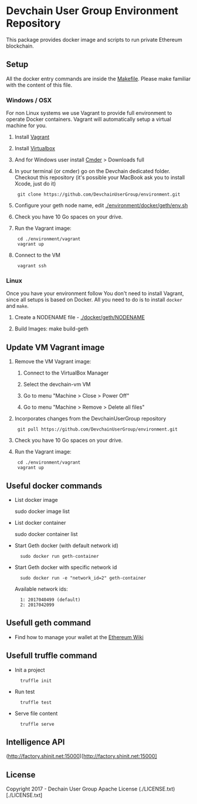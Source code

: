 
# Devchain User Group Environment Repository

This package provides docker image and scripts to run private Ethereum blockchain.

## Setup

All the docker entry commands are inside the [Makefile](https://github.com/DevchainUserGroup/environment/docker/Makefile). Please make familiar with the content of this file.

### Windows / OSX

For non Linux systems we use Vagrant to provide  full environment to operate Docker containers.
Vagrant will automatically setup a virtual machine for you.

1. Install [Vagrant](https://www.vagrantup.com/downloads)
1. Install [Virtualbox](https://www.virtualbox.org/wiki/Downloads)
1. And for Windows user install [Cmder](http://cmder.net/) > Downloads full

1. In your terminal (or cmder) go on the Devchain dedicated folder. Checkout this repository (it's possible your MacBook ask you to install Xcode, just do it)
		
		git clone https://github.com/DevchainUserGroup/environment.git

1. Configure your geth node name, edit [./environment/docker/geth/env.sh](./docker/geth/env.sh)

1. Check you have 10 Go spaces on your drive.

1. Run the Vagrant image:

		cd ./environment/vagrant
		vagrant up

1. Connect to the VM

		vagrant ssh



### Linux

Once you have your environment follow
You don't need to install Vagrant, since all setups is based on Docker. All you need to do is to install `docker` and `make`.

1. Create a NODENAME file - [./docker/geth/NODENAME](./docker/geth/NODENAME)

2. Build Images:
		make build-geth

## Update VM Vagrant image

1. Remove the VM Vagrant image:

    1. Connect to the VirtualBox Manager

    1. Select the devchain-vm VM

    1. Go to menu "Machine > Close > Power Off"

    1. Go to menu "Machine > Remove > Delete all files"


1. Incorporates changes from the DevchainUserGroup repository

		git pull https://github.com/DevchainUserGroup/environment.git

1. Check you have 10 Go spaces on your drive.

1. Run the Vagrant image:

		cd ./environment/vagrant
		vagrant up

## Useful docker commands

+ List docker image

	sudo docker image list

+ List docker container

	sudo docker container list

+ Start Geth docker (with default network id)

		sudo docker run geth-container

+ Start Geth docker with specific network id

		sudo docker run -e "network_id=2" geth-container

	Available network ids:

		1: 2017040499 (default)
		2: 2017042099

## Usefull geth command

+ Find how to manage your wallet at the [Ethereum Wiki](https://github.com/ethereum/go-ethereum/wiki/Managing-your-accounts)


## Usefull truffle command

+ Init a project

		truffle init

+ Run test

		truffle test

+ Serve file content

		truffle serve


## Intelligence API

(http://factory.shinit.net:15000)[http://factory.shinit.net:15000]


## License

Copyright 2017 - Dechain User Group
Apache License (./LICENSE.txt)[./LICENSE.txt]

